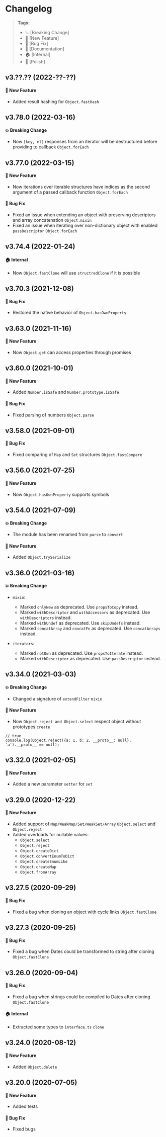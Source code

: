 Changelog
=========

> **Tags:**
> - :boom:       [Breaking Change]
> - :rocket:     [New Feature]
> - :bug:        [Bug Fix]
> - :memo:       [Documentation]
> - :house:      [Internal]
> - :nail_care:  [Polish]

## v3.??.?? (2022-??-??)

#### :rocket: New Feature

* Added result hashing for `Object.fastHash`

## v3.78.0 (2022-03-16)

#### :boom: Breaking Change

* Now `[key, el]` responses from an iterator will be destructured before providing to callback `Object.forEach`

## v3.77.0 (2022-03-15)

#### :rocket: New Feature

* Now iterations over iterable structures have indices as the second argument of a passed callback function `Object.forEach`

#### :bug: Bug Fix

* Fixed an issue when extending an object with preserving descriptors and array concatenation `Object.mixin`
* Fixed an issue when iterating over non-dictionary object with enabled `passDescriptor` `Object.forEach`

## v3.74.4 (2022-01-24)

#### :house: Internal

* Now `Object.fastClone` will use `structredClone` if it is possible

## v3.70.3 (2021-12-08)

#### :bug: Bug Fix

* Restored the native behavior of `Object.hasOwnProperty`

## v3.63.0 (2021-11-16)

#### :rocket: New Feature

* Now `Object.get` can access properties through promises

## v3.60.0 (2021-10-01)

#### :rocket: New Feature

* Added `Number.isSafe` and `Number.prototype.isSafe`

#### :bug: Bug Fix

* Fixed parsing of numbers `Object.parse`

## v3.58.0 (2021-09-01)

#### :bug: Bug Fix

* Fixed comparing of `Map` and `Set` structures `Object.fastCompare`

## v3.56.0 (2021-07-25)

#### :rocket: New Feature

* Now `Object.hasOwnProperty` supports symbols

## v3.54.0 (2021-07-09)

#### :boom: Breaking Change

* The module has been renamed from `parse` to `convert`

#### :rocket: New Feature

* Added `Object.trySerialize`

## v3.36.0 (2021-03-16)

#### :boom: Breaking Change

* `mixin`:
  * Marked `onlyNew` as deprecated. Use `propsToCopy` instead.
  * Marked `withDescriptor` and `withAccessors` as deprecated. Use `withDescriptors` instead.
  * Marked `withUndef` as deprecated. Use `skipUndefs` instead.
  * Marked `concatArray` and `concatFn` as deprecated. Use `concatArrays` instead.

* `iterators`:
  * Marked `notOwn` as deprecated. Use `propsToIterate` instead.
  * Marked `withDescriptor` as deprecated. Use `passDescriptor` instead.

## v3.34.0 (2021-03-03)

#### :boom: Breaking Change

* Changed a signature of `extendFilter` `mixin`

#### :rocket: New Feature

* Now `Object.reject and Object.select` respect object without prototypes `create`

```
// true
console.log(Object.reject({a: 1, b: 2, __proto__: null}, 'a').__proto__ == null);
```

## v3.32.0 (2021-02-05)

#### :rocket: New Feature

* Added a new parameter `setter` for `set`

## v3.29.0 (2020-12-22)

#### :rocket: New Feature

* Added support of `Map/WeakMap/Set/WeakSet/Array` `Object.select` and `Object.reject`
* Added overloads for nullable values:
  * `Object.select`
  * `Object.reject`
  * `Object.createDict`
  * `Object.convertEnumToDict`
  * `Object.createEnumLike`
  * `Object.createMap`
  * `Object.fromArray`

## v3.27.5 (2020-09-29)

#### :bug: Bug Fix

* Fixed a bug when cloning an object with cycle links `Object.fastClone`

## v3.27.3 (2020-09-25)

#### :bug: Bug Fix

* Fixed a bug when Dates could be transformed to string after cloning `Object.fastClone`

## v3.26.0 (2020-09-04)

#### :bug: Bug Fix

* Fixed a bug when strings could be compiled to Dates after cloning `Object.fastClone`

#### :house: Internal

* Extracted some types to `interface.ts` `clone`

## v3.24.0 (2020-08-12)

#### :rocket: New Feature

* Added `Object.delete`

## v3.20.0 (2020-07-05)

#### :rocket: New Feature

* Added tests

#### :bug: Bug Fix

* Fixed bugs
